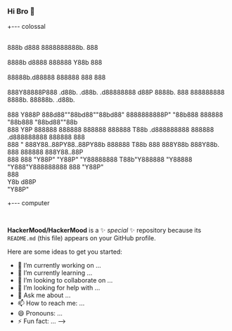 ###  Hi Bro 👋

+--- colossal

<br />888b     d888                     8888888888b.                 888                            
<br />8888b   d8888                     888888   Y88b                888                            
<br />88888b.d88888                     888888    888                888                            
<br />888Y88888P888 .d88b.  .d88b.  .d88888888   d88P 8888b. 888  888888888 8888b. 88888b.  .d88b.  
<br />888 Y888P 888d88""88bd88""88bd88" 8888888888P"     "88b888  888888       "88b888 "88bd88""88b 
<br />888  Y8P  888888  888888  888888  888888 T88b  .d888888888  888888   .d888888888  888888  888 
<br />888   "   888Y88..88PY88..88PY88b 888888  T88b 888  888Y88b 888Y88b. 888  888888  888Y88..88P 
<br />888       888 "Y88P"  "Y88P"  "Y88888888   T88b"Y888888 "Y88888 "Y888"Y888888888  888 "Y88P"  
                                                            888                               
                                                       Y8b d88P                               
                                                        "Y88P"                                


+--- computer

<br />

**HackerMood/HackerMood** is a ✨ _special_ ✨ repository because its `README.md` (this file) appears on your GitHub profile.

Here are some ideas to get you started:

- 🔭 I’m currently working on ...
- 🌱 I’m currently learning ...
- 👯 I’m looking to collaborate on ...
- 🤔 I’m looking for help with ...
- 💬 Ask me about ...
- 📫 How to reach me: ...
- 😄 Pronouns: ...
- ⚡ Fun fact: ...
-->
